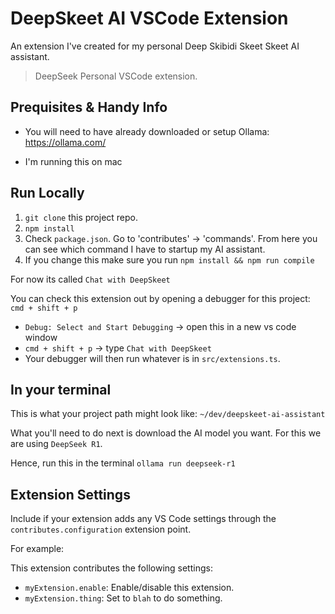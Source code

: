 # DeepSkeet AI VSCode Extension

An extension I've created for my personal Deep Skibidi Skeet Skeet AI assistant.

> DeepSeek Personal VSCode extension.

## Prequisites & Handy Info

- You will need to have already downloaded or setup Ollama: https://ollama.com/

- I'm running this on mac

## Run Locally

1. `git clone` this project repo.
2. `npm install`
3. Check `package.json`. Go to 'contributes' -> 'commands'. From here you can see which command I have to startup my AI assistant.
4. If you change this make sure you run `npm install && npm run compile`

For now its called `Chat with DeepSkeet`

You can check this extension out by opening a debugger for this project: `cmd + shift + p`

- `Debug: Select and Start Debugging` -> open this in a new vs code window
- `cmd + shift + p` -> type `Chat with DeepSkeet`
- Your debugger will then run whatever is in `src/extensions.ts`.

## In your terminal

This is what your project path might look like: `~/dev/deepskeet-ai-assistant`

What you'll need to do next is download the AI model you want. For this we are using `DeepSeek R1`.

Hence, run this in the terminal `ollama run deepseek-r1`

## Extension Settings

Include if your extension adds any VS Code settings through the `contributes.configuration` extension point.

For example:

This extension contributes the following settings:

- `myExtension.enable`: Enable/disable this extension.
- `myExtension.thing`: Set to `blah` to do something.
